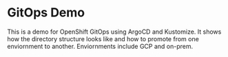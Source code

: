 # GitOps Demo

This is a demo for OpenShift GitOps using ArgoCD and Kustomize.  It shows how the directory structure looks like and how to promote from one enviornment to another. 
Enviornments include GCP and on-prem.